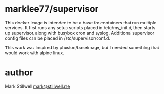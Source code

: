 marklee77/supervisor
====================

This docker image is intended to be a base for containers that run multiple
services. It first runs any setup scripts placed in /etc/my_init.d, then starts
up supervisor, along with busybox cron and syslog. Additional supervisor config
files can be placed in /etc/supervisor/conf.d.

This work was inspired by phusion/baseimage, but I needed something that would
work with alpine linux.

author
======

Mark Stillwell <mark@stillwell.me>
